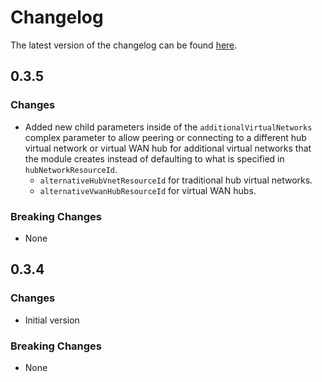 # Changelog

The latest version of the changelog can be found [here](https://github.com/Azure/bicep-registry-modules/blob/main/avm/ptn/lz/sub-vending/CHANGELOG.md).

## 0.3.5

### Changes

- Added new child parameters inside of the `additionalVirtualNetworks` complex parameter to allow peering or connecting to a different hub virtual network or virtual WAN hub for additional virtual networks that the module creates instead of defaulting to what is specified in `hubNetworkResourceId`.
  - `alternativeHubVnetResourceId` for traditional hub virtual networks.
  - `alternativeVwanHubResourceId` for virtual WAN hubs.

### Breaking Changes

- None

## 0.3.4

### Changes

- Initial version

### Breaking Changes

- None
